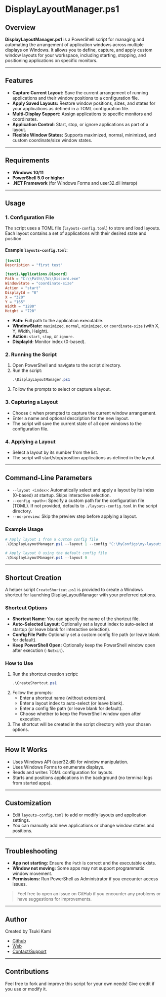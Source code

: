 # DisplayLayoutManager.ps1

## Overview

**DisplayLayoutManager.ps1** is a PowerShell script for managing and automating the arrangement of application windows across multiple displays on Windows. It allows you to define, capture, and apply custom window layouts for your workspace, including starting, stopping, and positioning applications on specific monitors.

---

## Features

- **Capture Current Layout:** Save the current arrangement of running applications and their window positions to a configuration file.
- **Apply Saved Layouts:** Restore window positions, sizes, and states for your applications as defined in a TOML configuration file.
- **Multi-Display Support:** Assign applications to specific monitors and coordinates.
- **Application Control:** Start, stop, or ignore applications as part of a layout.
- **Flexible Window States:** Supports maximized, normal, minimized, and custom coordinate/size window states.

---

## Requirements

- **Windows 10/11**
- **PowerShell 5.0 or higher**
- **.NET Framework** (for Windows Forms and user32.dll interop)

---

## Usage

### 1. Configuration File

The script uses a TOML file (`layouts-config.toml`) to store and load layouts. Each layout contains a set of applications with their desired state and position.

#### Example `layouts-config.toml`:

```toml
[test1]
Description = "first test"

[test1.Applications.Discord]
Path = "C:\\Path\\To\\Discord.exe"
WindowState = "coordinate-size"
Action = "start"
DisplayId = "0"
X = "320"
Y = "165"
Width = "1280"
Height = "720"
```

- **Path:** Full path to the application executable.
- **WindowState:** `maximized`, `normal`, `minimized`, or `coordinate-size` (with X, Y, Width, Height).
- **Action:** `start`, `stop`, or `ignore`.
- **DisplayId:** Monitor index (0-based).

### 2. Running the Script

1. Open PowerShell and navigate to the script directory.
2. Run the script:
   ```powershell
   .\DisplayLayoutManager.ps1
   ```
3. Follow the prompts to select or capture a layout.

### 3. Capturing a Layout

- Choose `C` when prompted to capture the current window arrangement.
- Enter a name and optional description for the new layout.
- The script will save the current state of all open windows to the configuration file.

### 4. Applying a Layout

- Select a layout by its number from the list.
- The script will start/stop/position applications as defined in the layout.

---

## Command-Line Parameters

- `--layout <index>`: Automatically select and apply a layout by its index (0-based) at startup. Skips interactive selection.
- `--config <path>`: Specify a custom path for the configuration file (TOML). If not provided, defaults to `./layouts-config.toml` in the script directory.
- `--no-preview`: Skip the preview step before applying a layout.

### Example Usage

```powershell
# Apply layout 1 from a custom config file
.\DisplayLayoutManager.ps1 --layout 1 --config "C:\MyConfigs\my-layouts.toml"

# Apply layout 0 using the default config file
.\DisplayLayoutManager.ps1 --layout 0
```

---

## Shortcut Creation

A helper script `CreateShortcut.ps1` is provided to create a Windows shortcut for launching DisplayLayoutManager with your preferred options.

### Shortcut Options
- **Shortcut Name:** You can specify the name of the shortcut file.
- **Auto-Selected Layout:** Optionally set a layout index to auto-select at startup (or leave blank for interactive selection).
- **Config File Path:** Optionally set a custom config file path (or leave blank for default).
- **Keep PowerShell Open:** Optionally keep the PowerShell window open after execution (`-NoExit`).

### How to Use
1. Run the shortcut creation script:
   ```powershell
   .\CreateShortcut.ps1
   ```
2. Follow the prompts:
   - Enter a shortcut name (without extension).
   - Enter a layout index to auto-select (or leave blank).
   - Enter a config file path (or leave blank for default).
   - Choose whether to keep the PowerShell window open after execution.
3. The shortcut will be created in the script directory with your chosen options.

---

## How It Works

- Uses Windows API (user32.dll) for window manipulation.
- Uses Windows Forms to enumerate displays.
- Reads and writes TOML configuration for layouts.
- Starts and positions applications in the background (no terminal logs from started apps).

---

## Customization

- Edit `layouts-config.toml` to add or modify layouts and application settings.
- You can manually add new applications or change window states and positions.

---

## Troubleshooting

- **App not starting:** Ensure the `Path` is correct and the executable exists.
- **Window not moving:** Some apps may not support programmatic window movement.
- **Permissions:** Run PowerShell as Administrator if you encounter access issues.

> Feel free to open an issue on GitHub if you encounter any problems or have suggestions for improvements.

---

## Author

Created by Tsuki Kami
- [Github](https://github.com/kami-tsuki)
- [Web](https://tsuki.wtf)
- [Contact/Support](mailto:support.lm@tsuki.wtf)

---

## Contributions

Feel free to fork and improve this script for your own needs!
Give credit if you use or modify it.

